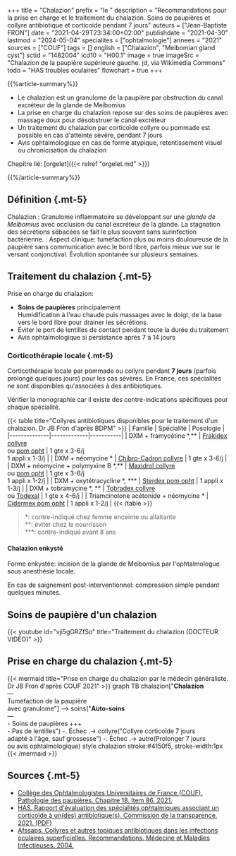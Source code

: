 +++
title = "Chalazion"
prefix = "le "
description = "Recommandations pour la prise en charge et le traitement du chalazion. Soins de paupières et collyre antibiotique et corticoïde pendant 7 jours"
auteurs = ["Jean-Baptiste FRON"]
date = "2021-04-29T23:34:00+02:00"
publishdate = "2021-04-30"
lastmod = "2024-05-04"
specialites = ["ophtalmologie"]
annees = "2021"
sources = ["COUF"]
tags = []
english = ["Chalazion", "Meibomian gland cyst"]
sctid = "1482004"
icd10 = "H00.1"
image = true
imageSrc = "Chalazion de la paupière supérieure gauche. jd, via Wikimedia Commons"
todo = "HAS troubles oculaires"
flowchart = true
+++

{{%article-summary%}}

- Le chalazion est un granulome de la paupière par obstruction du canal excréteur de la glande de Meibomius
- La prise en charge du chalazion repose sur des soins de paupières avec massage doux pour désobstruer le canal excréteur
- Un traitement du chalazion par corticoïde collyre ou pommade est possible en cas d'atteinte sévère, pendant 7 jours
- Avis ophtalmologique en cas de forme atypique, retentissement visuel ou chronicisation du chalazion

Chapitre lié: [orgelet]({{< relref "orgelet.md" >}})

{{%/article-summary%}}

## Définition {.mt-5}

Chalazion
: Granulome inflammatoire se développant sur une *glande de Meibomius* avec occlusion du canal excréteur de la glande. La stagnation des sécrétions sébacées se fait le plus souvent sans surinfection bactérienne.
: Aspect clinique: tuméfaction plus ou moins douloureuse de la paupière sans communication avec le bord libre, parfois mieux vue sur le versant conjonctival. Évolution spontanée sur plusieurs semaines.

## Traitement du chalazion {.mt-5}

Prise en charge du chalazion:

- **Soins de paupières** principalement  
  Humidification à l'eau chaude puis massages avec le doigt, de la base vers le bord libre pour drainer les sécrétions.
- Éviter le port de lentilles de contact pendant toute la durée du traitement
- Avis ophtalmologique si persistance après 7 à 14 jours

### Corticothérapie locale {.mt-5}

Corticothérapie locale par pommade ou collyre pendant **7 jours** (parfois prolongé quelques jours) pour les cas sévères. En France, ces spécialités ne sont disponibles qu'associées à des antibiotiques.

Vérifier la monographie car il existe des contre-indications spécifiques pour chaque spécialité.

{{< table title="Collyres antibiotiques disponibles pour le traitement d'un chalazion. Dr JB Fron d'après BDPM" >}}
| Famille      | Spécialité  | Posologie |
|--------------|-------------|-----------|
| DXM + framycétine \*,** | [Frakidex collyre](https://base-donnees-publique.medicaments.gouv.fr/affichageDoc.php?specid=60814943&typedoc=R)<br>ou [pom opht](https://base-donnees-publique.medicaments.gouv.fr/affichageDoc.php?specid=65164218&typedoc=R) | 1 gte x 3-6/j<br>1 appli x 1-3/j |
| DXM + néomycine * | [Chibro-Cadron collyre](https://base-donnees-publique.medicaments.gouv.fr/affichageDoc.php?specid=67756752&typedoc=R) | 1 gte x 3-6/j |
| DXM + néomycine + polymyxine B \*,** | [Maxidrol collyre](https://base-donnees-publique.medicaments.gouv.fr/affichageDoc.php?specid=61605665&typedoc=R)<br>ou [pom opht](https://base-donnees-publique.medicaments.gouv.fr/affichageDoc.php?specid=62067340&typedoc=R) | 1 gte x 3-6/j<br>1 appli x 1-2/j |
| DXM + oxytétracycline \*, *** | [Sterdex pom opht](https://base-donnees-publique.medicaments.gouv.fr/affichageDoc.php?specid=69497177&typedoc=R) | 1 appli x 1-3/j |
| DXM + tobramycine \*, ** | [Tobradex collyre](https://base-donnees-publique.medicaments.gouv.fr/affichageDoc.php?specid=66302120&typedoc=R)<br>ou [Todexal](https://base-donnees-publique.medicaments.gouv.fr/affichageDoc.php?specid=66581684&typedoc=R) | 1 gte x 4-6/j |
| Triamcinolone acétonide + néomycine * | [Cidermex pom opht](https://base-donnees-publique.medicaments.gouv.fr/affichageDoc.php?specid=65539860&typedoc=R) | 1 appli x 1-2/j |
{{< /table >}}

> *: contre-indiqué chez femme enceinte ou allaitante  
  **: éviter chez le nourrisson  
  ***: contre-indiqué avant 8 ans

#### Chalazion enkysté

Forme enkystée: incision de la glande de Meibomius par l'ophtalmologue sous anesthésie locale.

En cas de saignement post-interventionnel: compression simple pendant quelques minutes.

## Soins de paupière d'un chalazion

{{< youtube id="vji5gGRZfSo" title="Traitement du chalazion (DOCTEUR VIDEO)" >}}

## Prise en charge du chalazion {.mt-5}

{{< mermaid title="Prise en charge du chalazion par le médecin généraliste. Dr JB Fron d'après COUF 2021" >}}
graph TB
  chalazion["<b>Chalazion</b><br>—<br>Tuméfaction de la paupière<br>avec granulome"] --> soins("<b>Auto-soins</b><br>—<br>- Soins de paupières +++<br>- Pas de lentilles") -. Échec .-> collyre("Collyre corticoïde 7 jours<br>adapté à l'âge, sauf grossesse") -. Échec .-> autre(Prolonger 7 jours<br>ou avis ophtalmologique)
  style chalazion stroke:#4150f5, stroke-width:1px
{{< /mermaid >}}

## Sources {.mt-5}

- [Collège des Ophtalmologistes Universitaires de France (COUF). Pathologie des paupières. Chapitre 18. Item 86. 2021.](http://couf.fr/espace-etudiants/2eme-cycle-dcem/)
- [HAS. Rapport d'évaluation des spécialités ophtalmiques associant un corticoïde à un(des) antibiotique(s). Commission de la transparence. 2021. (PDF)](https://www.has-sante.fr/upload/docs/application/pdf/2021-03/rapport_reevaluation_collyres_atb_corticoides_avisdef_cteval503.pdf)
- [Afssaps. Collyres et autres topiques antibiotiques dans les infections oculaires superficielles. Recommandations. Médecine et Maladies Infectieuses. 2004.](https://www.sciencedirect.com/science/article/pii/S0399077X04002380)
